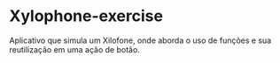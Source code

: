 # Xylophone-exercise
Aplicativo que simula um Xilofone, onde aborda o uso de funções e sua reutilização em uma ação de botão.
